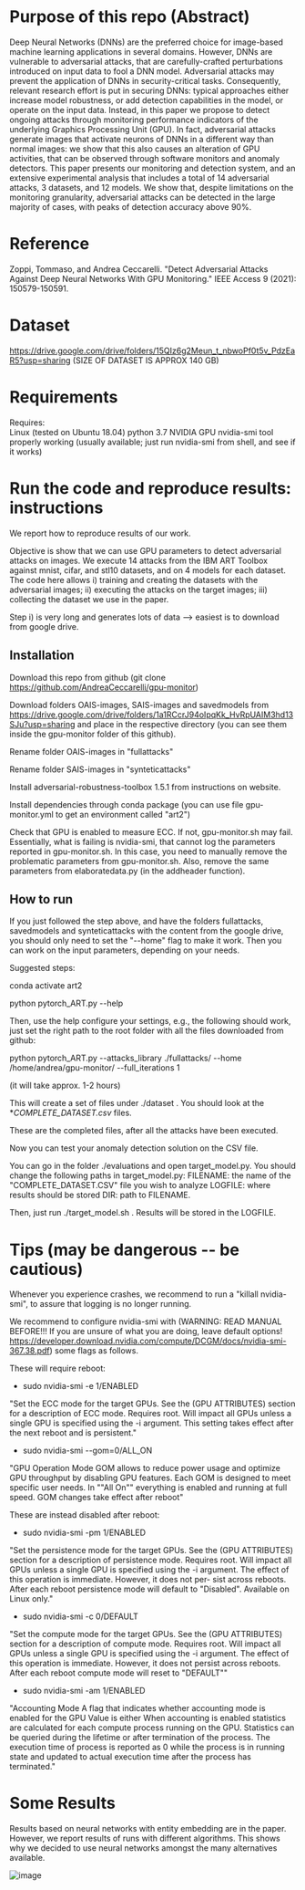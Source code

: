 # Purpose of this repo (Abstract)
Deep Neural Networks (DNNs) are the preferred choice for image-based machine learning applications in several domains. However, DNNs are vulnerable to adversarial attacks, that are carefully-crafted perturbations introduced on input data to fool a DNN model. Adversarial attacks may prevent the application of DNNs in security-critical tasks. Consequently, relevant research effort is put in securing DNNs: typical approaches either increase model robustness, or add detection capabilities in the model, or operate on the input data. Instead, in this paper we propose to detect ongoing attacks through monitoring performance indicators of the underlying Graphics Processing Unit (GPU). In fact, adversarial attacks generate images that activate neurons of DNNs in a different way than normal images: we show that this also causes an alteration of GPU activities, that can be observed through software monitors and anomaly detectors. This paper presents our monitoring and detection system, and an extensive experimental analysis that includes a total of 14 adversarial attacks, 3 datasets, and 12 models. We show that, despite limitations on the monitoring granularity, adversarial attacks can be detected in the large majority of cases, with peaks of detection accuracy above 90%.

# Reference

Zoppi, Tommaso, and Andrea Ceccarelli. "Detect Adversarial Attacks Against Deep Neural Networks With GPU Monitoring." IEEE Access 9 (2021): 150579-150591.

# Dataset

https://drive.google.com/drive/folders/15QIz6g2Meun_t_nbwoPf0t5v_PdzEaR5?usp=sharing
(SIZE OF DATASET IS APPROX 140 GB)


# Requirements	
Requires:	
	Linux (tested on Ubuntu 18.04)
	python 3.7 
	NVIDIA GPU
	nvidia-smi tool properly working (usually available; just run nvidia-smi from shell, and see if it works)

# Run the code and reproduce results: instructions
We report how to reproduce results of our work.

Objective is show that we can use GPU parameters to detect adversarial attacks on images.
We execute 14 attacks from the IBM ART Toolbox against mnist, cifar, and stl10 datasets, and on 4 models for each dataset.
The code here allows i) training and creating the datasets with the adversarial images; ii) executing the attacks on the target images; iii) collecting the dataset we use in the paper.

Step i) is very long and generates lots of data --> easiest is to download from google drive.

## Installation	
Download this repo from github (git clone https://github.com/AndreaCeccarelli/gpu-monitor)

Download folders OAIS-images, SAIS-images and savedmodels 
from https://drive.google.com/drive/folders/1a1RCcrJ94oIpqKk_HvRpUAIM3hd13SJu?usp=sharing
and place in the respective directory (you can see them inside the gpu-monitor folder of this github).

Rename folder OAIS-images in "fullattacks"

Rename folder SAIS-images in "synteticattacks"

Install adversarial-robustness-toolbox 1.5.1 from instructions on website.	

Install dependencies through conda package (you can use file gpu-monitor.yml to get an environment called "art2")	
	
Check that GPU is enabled to measure ECC. If not, gpu-monitor.sh may fail. Essentially, what is failing is nvidia-smi, that cannot log the parameters reported in gpu-monitor.sh. In this case, you need to manually remove the problematic parameters from gpu-monitor.sh. Also, remove the same parameters from elaboratedata.py (in the addheader function).
	
## How to run	
If  you just followed the step above, and have the folders fullattacks, savedmodels and synteticattacks with the content from  the google drive, you should only need to set the "--home" flag to make it work. Then you can work on the input parameters, depending on your needs.	

Suggested steps:

conda activate art2

python pytorch_ART.py --help	
	
Then, use the help configure your settings, e.g., the following should work, just set the right path to the root folder with all the files downloaded from github:

python pytorch_ART.py --attacks_library ./fullattacks/ --home /home/andrea/gpu-monitor/ --full_iterations 1	

(it will take approx. 1-2 hours)	

This will create a set of files under ./dataset . You should look at the *_COMPLETE_DATASET.csv_ files.	

These are the completed files, after all the attacks have been executed.

Now you can test your anomaly detection solution on the CSV file.

You can go in the folder ./evaluations and open target_model.py.
You should change the following paths in target_model.py: 
FILENAME: the name of the "COMPLETE_DATASET.CSV" file you wish to analyze
LOGFILE: where results should be stored
DIR: path to FILENAME.

Then, just run ./target_model.sh . Results will be stored in the LOGFILE.

# Tips (may be dangerous -- be cautious)	
Whenever you experience crashes, we recommend to run a "killall nvidia-smi", to assure that logging is no longer running.	
	
We recommend to configure nvidia-smi with (WARNING: READ MANUAL BEFORE!!! If you are unsure of what you are doing, leave default options! https://developer.download.nvidia.com/compute/DCGM/docs/nvidia-smi-367.38.pdf) some flags as follows.

These will require reboot:

- sudo nvidia-smi -e 1/ENABLED

"Set the ECC mode for the target GPUs. See the (GPU ATTRIBUTES) section  for a description of ECC mode. 
Requires root. Will impact all GPUs   unless a single GPU is specified using the -i argument. 
This setting  takes effect after the next reboot and is persistent."
	
- sudo nvidia-smi --gom=0/ALL_ON

"GPU Operation Mode GOM allows to reduce power usage and optimize GPU throughput by disabling GPU features.  Each GOM is designed to meet specific user needs.  In ""All On"" everything is enabled and running at full speed. GOM changes take effect after reboot"
	
These are instead disabled after reboot:
- sudo nvidia-smi -pm 1/ENABLED

"Set the persistence mode for the target GPUs. See the (GPU ATTRIBUTES) section for a description of persistence mode. Requires root. Will impact all GPUs unless a single GPU is specified using the -i argument. The effect of this operation is immediate. However, it does not per- sist across reboots. After each reboot persistence mode will default to "Disabled". Available on Linux only."
	
- sudo nvidia-smi -c 0/DEFAULT

"Set the compute mode for the target GPUs. See the (GPU ATTRIBUTES) section for a description of compute mode. Requires root. Will impact all GPUs unless a single GPU is specified using the -i argument. The effect of this operation is immediate. However, it does not persist across reboots. After each reboot compute mode will reset to "DEFAULT""
	
- sudo nvidia-smi -am 1/ENABLED

"Accounting Mode A flag that indicates whether accounting mode is enabled for the GPU Value is either When accounting is enabled statistics are calculated  for each compute process running on the GPU. Statistics can be queried during the lifetime or after termination of the process. The execution  time of process is reported as 0 while the process is in running state and updated to actual execution time after the process has terminated."

# Some Results
Results based on neural networks with entity embedding are in the paper. However, we report results of runs with different algorithms. This shows why we decided to use neural networks amongst the many alternatives available.


![image](https://user-images.githubusercontent.com/20238192/117864377-034a3c00-b295-11eb-8587-bd763fb5faf4.png)
